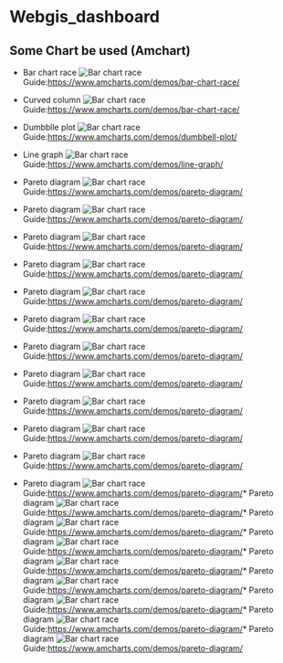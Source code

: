 # Webgis_dashboard
## Some Chart be used (Amchart)

* Bar chart race
![Bar chart race](/img/barchartrace.png)
Guide:<https://www.amcharts.com/demos/bar-chart-race/>

* Curved column
![Bar chart race](/img/curvedcolumn.png)
Guide:<https://www.amcharts.com/demos/bar-chart-race/>

* Dumbblle plot
![Bar chart race](/img/dumbbleplot.png)
Guide:<https://www.amcharts.com/demos/dumbbell-plot/>

* Line graph
![Bar chart race](/img/linegraph.png)
Guide:<https://www.amcharts.com/demos/line-graph/>

* Pareto diagram
![Bar chart race](/img/paretodiagram.png)
Guide:<https://www.amcharts.com/demos/pareto-diagram/>

* Pareto diagram
![Bar chart race](/img/paretodiagram.png)
Guide:<https://www.amcharts.com/demos/pareto-diagram/>
* Pareto diagram
![Bar chart race](/img/paretodiagram.png)
Guide:<https://www.amcharts.com/demos/pareto-diagram/>
* Pareto diagram
![Bar chart race](/img/paretodiagram.png)
Guide:<https://www.amcharts.com/demos/pareto-diagram/>
* Pareto diagram
![Bar chart race](/img/paretodiagram.png)
Guide:<https://www.amcharts.com/demos/pareto-diagram/>
* Pareto diagram
![Bar chart race](/img/paretodiagram.png)
Guide:<https://www.amcharts.com/demos/pareto-diagram/>
* Pareto diagram
![Bar chart race](/img/paretodiagram.png)
Guide:<https://www.amcharts.com/demos/pareto-diagram/>
* Pareto diagram
![Bar chart race](/img/paretodiagram.png)
Guide:<https://www.amcharts.com/demos/pareto-diagram/>
* Pareto diagram
![Bar chart race](/img/paretodiagram.png)
Guide:<https://www.amcharts.com/demos/pareto-diagram/>
* Pareto diagram
![Bar chart race](/img/paretodiagram.png)
Guide:<https://www.amcharts.com/demos/pareto-diagram/>
* Pareto diagram
![Bar chart race](/img/paretodiagram.png)
Guide:<https://www.amcharts.com/demos/pareto-diagram/>
* Pareto diagram
![Bar chart race](/img/paretodiagram.png)
Guide:<https://www.amcharts.com/demos/pareto-diagram/>* Pareto diagram
![Bar chart race](/img/paretodiagram.png)
Guide:<https://www.amcharts.com/demos/pareto-diagram/>* Pareto diagram
![Bar chart race](/img/paretodiagram.png)
Guide:<https://www.amcharts.com/demos/pareto-diagram/>* Pareto diagram
![Bar chart race](/img/paretodiagram.png)
Guide:<https://www.amcharts.com/demos/pareto-diagram/>* Pareto diagram
![Bar chart race](/img/paretodiagram.png)
Guide:<https://www.amcharts.com/demos/pareto-diagram/>* Pareto diagram
![Bar chart race](/img/paretodiagram.png)
Guide:<https://www.amcharts.com/demos/pareto-diagram/>* Pareto diagram
![Bar chart race](/img/paretodiagram.png)
Guide:<https://www.amcharts.com/demos/pareto-diagram/>* Pareto diagram
![Bar chart race](/img/paretodiagram.png)
Guide:<https://www.amcharts.com/demos/pareto-diagram/>* Pareto diagram
![Bar chart race](/img/paretodiagram.png)
Guide:<https://www.amcharts.com/demos/pareto-diagram/>